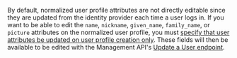 By default, normalized user profile attributes are not directly editable since they are updated from the identity provider each time a user logs in. If you want to be able to edit the `name`, `nickname`, `given_name`, `family_name`, or `picture` attributes on the normalized user profile, you must [specify that user attributes be updated on user profile creation only](/connections/guides/change-user-attribute-update). These fields will then be available to be edited with the Management API's [Update a User endpoint](/api/management/v2#!/Users/patch_users_by_id).
